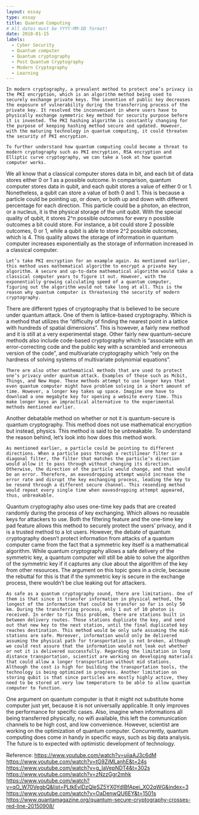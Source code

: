 ```yaml
---
layout: essay
type: essay
title: Quantum Computing
# All dates must be YYYY-MM-DD format!
date: 2018-01-15
labels:
  - Cyber Security
  - Quantum computer
  - Quantum cryptography
  - Post Quantum Cryptography
  - Modern Cryptography
  - Learning
---
```


    In modern cryptography, a prevalent method to protect one’s privacy is the PKI encryption, which is an algorithm method being used to securely exchange private keys. The invention of public key decreases the exposure of vulnerability during the transferring process of the private key. It resolved the inconvenient in where users have to physically exchange symmetric key method for security purpose before it is invented. The PKI hashing algorithm is constantly changing for the purpose of keeping hashing method secure and updated. However, with the maturing technology in quantum computing, it could threaten the security of PKI encryption.

    To further understand how quantum computing could become a threat to modern cryptography such as PKI encryption, RSA encryption and Elliptic curve cryptography, we can take a look at how quantum computer works.
We all know that a classical computer stores data in bit, and each bit of data stores either 0 or 1 as a possible outcome. In comparison, quantum computer stores data in qubit, and each qubit stores a value of either 0 or 1. Nonetheless, a qubit can store a value of both 0 and 1. This is because a particle could be pointing up, or down, or both up and down with different percentage for each direction. This particle could be a photon, an electron, or a nucleus, it is the physical storage of the unit qubit. With the special quality of qubit, it stores 2^n possible outcomes for every n possible outcomes a bit could store. For instance, a bit could store 2 possible outcomes, 0 or 1, while a qubit is able to store 2^2 possible outcomes, which is 4. This quality allows the storage of information in quantum computer increases exponentially as the storage of information increased in a classical computer.

    Let’s take PKI encryption for an example again. As mentioned earlier, this method uses mathematical algorithm to encrypt a private key algorithm. A secure and up-to-date mathematical algorithm would take a classical computer years to figure it out. However, with the exponentially growing calculating speed of a quantum computer, figuring out the algorithm would not take long at all. This is the reason why quantum computer is threatening the security of modern cryptography. 
There are different types of cryptography that is believed to be secure under quantum attack. One of them is lattice-based cryptography. Which is a method that utilizes the “difficulty of finding the nearest point in a lattice with hundreds of spatial dimensions”. This is however, a fairly new method and it is still at a very experimental stage. Other fairly new quantum-secure methods also include code-based cryptography which is “associate with an error-correcting code and the public key with a scrambled and erroneous version of the code”, and multivariate cryptography which “rely on the hardness of solving systems of multivariate polynomial equations”. 

    There are also other mathematical methods that are used to protect one’s privacy under quantum attack. Examples of those such as Mcbit, Things, and New Hope. These methods attempt to use longer keys that even quantum computer might have problem solving in a short amount of time. However, a longer key takes up space. Imagine one have to download a one megabyte key for opening a website every time. This make longer keys an impractical alternative to the experimental methods mentioned earlier. 
Another debatable method on whether or not it is quantum-secure is quantum cryptography. This method does not use mathematical encryption but instead, physics. This method is said to be unbreakable. To understand the reason behind, let’s look into how does this method work.

    As mentioned earlier, a particle could be pointing to different directions. When a particle pass through a rectilinear filter or a diagonal filter, the filter that matches the particle’s direction would allow it to pass through without changing its direction. Otherwise, the direction of the particle would change, and that would be an error. Therefore, an eavesdropping attempt would increase the error rate and disrupt the key exchanging process, leading the key to be resend through a different secure channel. This resending method would repeat every single time when eavesdropping attempt appeared, thus, unbreakable.
Quantum cryptography also uses one-time key pads that are created randomly during the process of key exchanging. Which allows no reusable keys for attackers to use. Both the filtering feature and the one-time key pad feature allows this method to securely protect the users’ privacy, and it is a trusted method to a lot users. However, the debate of quantum cryptography doesn’t protect information from attacks of a quantum computer came from the fact that a symmetric key itself is a mathematical algorithm. While quantum cryptography allows a safe delivery of the symmetric key,  a quantum computer will still be able to solve the algorithm of the symmetric key if it captures any clue about the algorithm of the key from other resources. The argument on this topic goes in a circle, because the rebuttal for this is that if the symmetric key is secure in the exchange process, there wouldn’t be clue leaking out for attackers.

    As safe as a quantum cryptography sound, there are limitations. One of them is that since it transfer information in physical method, the longest of the information that could be transfer so far is only 50 km. During the transferring process, only 1 out of 10 photon is received. In order to fix this problem, there are stations built in between delivery routes. Those stations duplicate the key, and send out that new key to the next station, until the final duplicated key reaches destination. This method would be only safe assuming the mid-stations are safe. Moreover, information would only be delivered assuming the physical path for transportation is not broken, although we could rest assure that the information would not leak out whether or not it is delivered successfully. Regarding the limitation in long distance transportation, scientist are working on developing materials that could allow a longer transportation without mid stations. Although the cost is high for building the transportation tools, the technology is being optimized in progress. Another limitation on storing qubit is that since particles are mostly highly active, they need to be stored at very low temperature to be able to allow quantum computer to function. 
One argument on quantum computer is that it might not substitute home computer just yet, because it is not universally applicable. It only improves the performance for specific cases. Also, imagine when informations all being transferred physically, no wifi available, this left the communication channels to be high cost, and low convenience. However, scientist are working on the optimization of quantum computer. Concurrently, quantum computing does come in handy in specific ways, such as big data analysis. The future is to expected with optimistic development of technology.




Reference:
https://www.youtube.com/watch?v=uiiaAJ3c6dM
https://www.youtube.com/watch?v=tG9ZiMLanhE&t=24s
https://www.youtube.com/watch?v=g_IaVepNDT4&t=302s
https://www.youtube.com/watch?v=zNzzGgr2mhk
https://www.youtube.com/watch?v=qO_W70VegbQ&list=PLtkEvlDzQleSZ5YX0YdlBfApei_XO2qWG&index=3
https://www.youtube.com/watch?v=OaDenwQU6EY&t=1501s
https://www.quantamagazine.org/quantum-secure-cryptography-crosses-red-line-20150908/
